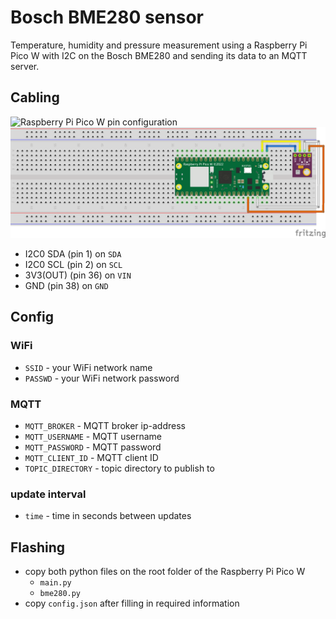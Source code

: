 # Bosch BME280 sensor
Temperature, humidity and pressure measurement using a Raspberry Pi Pico W with I2C on the Bosch BME280 and sending its data to an MQTT server.

## Cabling
![Raspberry Pi Pico W pin configuration](https://www.raspberrypi.com/documentation/microcontrollers/images/picow-pinout.svg)
![Raspberry Pi Pico W pin configuration](./BME280_bb2.png)
- I2C0 SDA (pin 1) on `SDA`
- I2C0 SCL (pin 2) on `SCL`
- 3V3(OUT) (pin 36) on `VIN`
- GND (pin 38) on `GND`

## Config
### WiFi
- `SSID` - your WiFi network name
- `PASSWD` - your WiFi network password

### MQTT
- `MQTT_BROKER` - MQTT broker ip-address
- `MQTT_USERNAME` - MQTT username
- `MQTT_PASSWORD` - MQTT password
- `MQTT_CLIENT_ID` - MQTT client ID
- `TOPIC_DIRECTORY` - topic directory to publish to

### update interval
- `time` - time in seconds between updates

## Flashing
- copy both python files on the root folder of the Raspberry Pi Pico W
	- `main.py`
	- `bme280.py`
- copy `config.json` after filling in required information
